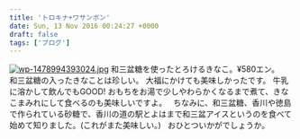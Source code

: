 ```yaml
---
title: 'トロキナ+ワサンボン'
date: Sun, 13 Nov 2016 00:24:27 +0000
draft: false
tags: ['ブログ']
---
```


[![wp-1478994393024.jpg](//cafe-cooks.com/images/2016/11/wp-1478994393024-e1478994736692-576x1024.jpg)](//cafe-cooks.com/images/2016/11/wp-1478994393024-e1478994736692.jpg) 和三盆糖を使ったとろけるきなこ。¥580エン。   和三盆糖の入ったきなことは珍しい。 大福にかけても美味しかったです。 牛乳に溶かして飲んでもGOOD! おもちをお湯で少しやわらかくなるまで煮て、きなこまみれにして食べるのも美味しいですよ。   ちなみに、和三盆糖、香川や徳島で作られている砂糖で、香川の道の駅とよはまで和三盆アイスというのを食べて始めて知りました。(これがまた美味しい。)   おひとついかがでしょうか。